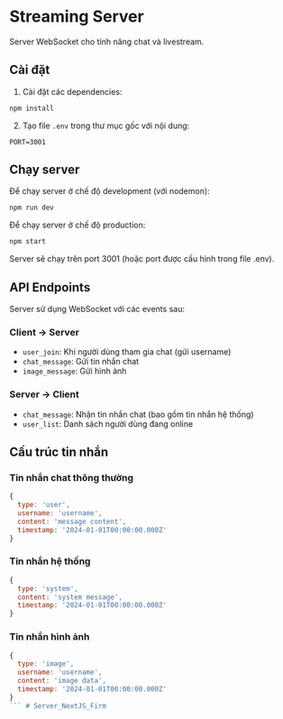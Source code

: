 # Streaming Server

Server WebSocket cho tính năng chat và livestream.

## Cài đặt

1. Cài đặt các dependencies:
```bash
npm install
```

2. Tạo file `.env` trong thư mục gốc với nội dung:
```
PORT=3001
```

## Chạy server

Để chạy server ở chế độ development (với nodemon):
```bash
npm run dev
```

Để chạy server ở chế độ production:
```bash
npm start
```

Server sẽ chạy trên port 3001 (hoặc port được cấu hình trong file .env).

## API Endpoints

Server sử dụng WebSocket với các events sau:

### Client -> Server
- `user_join`: Khi người dùng tham gia chat (gửi username)
- `chat_message`: Gửi tin nhắn chat
- `image_message`: Gửi hình ảnh

### Server -> Client
- `chat_message`: Nhận tin nhắn chat (bao gồm tin nhắn hệ thống)
- `user_list`: Danh sách người dùng đang online

## Cấu trúc tin nhắn

### Tin nhắn chat thông thường
```javascript
{
  type: 'user',
  username: 'username',
  content: 'message content',
  timestamp: '2024-01-01T00:00:00.000Z'
}
```

### Tin nhắn hệ thống
```javascript
{
  type: 'system',
  content: 'system message',
  timestamp: '2024-01-01T00:00:00.000Z'
}
```

### Tin nhắn hình ảnh
```javascript
{
  type: 'image',
  username: 'username',
  content: 'image data',
  timestamp: '2024-01-01T00:00:00.000Z'
}
``` #   S e r v e r _ N e x t J S _ F i r m 
 
 
